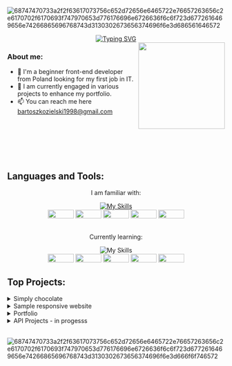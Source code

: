 ![68747470733a2f2f63617073756c652d72656e6465722e76657263656c2e6170702f6170693f747970653d776176696e6726636f6c6f723d6772616469656e74266865696768743d3130302673656374696f6e3d686561646572](https://github.com/m3riadoc/m3riadoc/assets/129390881/deb18869-4963-45c7-87de-7c6d0b6e6a81)


<div align="center">
  <a href="https://git.io/typing-svg">
    <img src="https://readme-typing-svg.demolab.com?font=Fira+Code&duration=2000&pause=300&random=false&size=30&center=true&width=435&lines=Hello+there!;I'm+Bartosz+Kozielski+" alt="Typing SVG">
  </a>
</div>

<img src="https://github.com/m3riadoc/m3riadoc/assets/129390881/70e0ea20-b870-4d7a-a857-3ade9ddb3cb4" width="200" height="200" align="right">

### About me:
- 🔭 I'm a beginner front-end developer from Poland looking for my first job in IT.
- 🌱 I am currently engaged in various projects to enhance my portfolio.
- 📫 You can reach me here bartoszkozielski1998@gmail.com


<br><br><br><br><br>


<h2>Languages and Tools:</h2>
<p align="center">I am familiar with: </p>
<div align="center">
    <a href="https://skillicons.dev">
        <img src="https://skillicons.dev/icons?i=html,css,js,bootstrap,github" alt="My Skills"/>
    </a>
</div>
<div align="center">
  <img width="60" height="20" src="https://img.shields.io/badge/html5-%23E34F26.svg?style=for-the-badge&logo=html5&logoColor=white"> <img width="60" height="20" src="https://img.shields.io/badge/css3-%231572B6.svg?style=for-the-badge&logo=css3&logoColor=white"> <img  width="60" height="20" src="https://img.shields.io/badge/javascript-%23323330.svg?style=for-the-badge&logo=javascript&logoColor=%23F7DF1E"> <img width="60" height="20" src="https://img.shields.io/badge/bootstrap-%238511FA.svg?style=for-the-badge&logo=bootstrap&logoColor=white"> <img width="60" height="20" src="https://img.shields.io/badge/github-%23121011.svg?style=for-the-badge&logo=github&logoColor=white">
</div>
<br>


<p align="center">Currently learning: </p>
<div align="center">
<img src="https://skillicons.dev/icons?i=nodejs,react,jquery,redux,sass" alt="My Skills"/>
</div>
<div align="center">
 <img width="60" height="20" src="https://img.shields.io/badge/node.js-6DA55F?style=for-the-badge&logo=node.js&logoColor=white"> <img width="60" height="20" src="https://img.shields.io/badge/react-%2320232a.svg?style=for-the-badge&logo=react&logoColor=%2361DAFB"> <img width="60" height="20" src="https://img.shields.io/badge/jquery-%230769AD.svg?style=for-the-badge&logo=jquery&logoColor=white"> <img width="60" height="20" src="https://img.shields.io/badge/redux-%23593d88.svg?style=for-the-badge&logo=redux&logoColor=white"> <img width="60" height="20" src="https://img.shields.io/badge/SASS-hotpink.svg?style=for-the-badge&logo=SASS&logoColor=white">
</div>

<h2>Top Projects:</h2>

<details>
<summary>Simply chocolate</summary>
&nbsp;


My first biggest group project. Fully responsive website
built based on knowledge of HTML, CSS, JavaScript and Node.js.

https://m3riadoc.github.io/simply_chocolate_project/

</details>


<details>
<summary>Sample responsive website</summary>


Website created for html and css exercises.

https://m3riadoc.github.io/goit-markup-hw-07/

</details>


<details>
<summary>Portfolio</summary>
&nbsp;


Website portfolio project. 

https://m3riadoc.github.io/portfolio/

</details>


<details>
<summary>API Projects - in progesss</summary>
&nbsp;




</details>






<br>


![68747470733a2f2f63617073756c652d72656e6465722e76657263656c2e6170702f6170693f747970653d776176696e6726636f6c6f723d6772616469656e74266865696768743d3130302673656374696f6e3d666f6f746572](https://github.com/m3riadoc/m3riadoc/assets/129390881/4a407434-1f60-4063-ac1f-054847f471e5)
